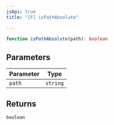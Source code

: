 ```yaml
---
jsApi: true
title: "[F] isPathAbsolute"

---
```

```ts
function isPathAbsolute(path): boolean
```

## Parameters

| Parameter | Type |
| ------ | ------ |
| `path` | `string` |

## Returns

`boolean`
